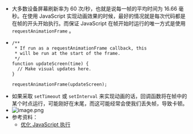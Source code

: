 - 大多数设备屏幕刷新率为 60 次/秒，也就是说每一帧的平均时间为 16.66 毫秒。在使用 JavaScript 实现动画效果的时候，最好的情况就是每次代码都是在帧的开头开始执行。而保证 JavaScript 在帧开始时运行的唯一方式是使用  `requestAnimationFrame` 。
- ```
  /**
   * If run as a requestAnimationFrame callback, this
   * will be run at the start of the frame.
   */
  function updateScreen(time) {
    // Make visual updates here.
  }
  
  requestAnimationFrame(updateScreen);
  ```
- 如果采取 `setTimeout` 或 `setInterval` 来实现动画的话，回调函数将在帧中的某个时点运行，可能刚好在末尾，而这可能经常会使我们丢失帧，导致卡顿。
- ![image.png](../assets/image_1656852574779_0.png)
- 参考资料：
	- [优化 JavaScript 执行](https://link.juejin.cn/?target=https%3A%2F%2Fdevelopers.google.com%2Fweb%2Ffundamentals%2Fperformance%2Frendering%2Foptimize-javascript-execution%3Fhl%3Dzh-cn)